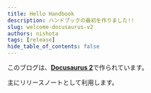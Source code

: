 ```yaml
---
title: Hello Handbook
description: ハンドブックの最初を作りました!!
slug: welcome-docusaurus-v2
authors: nishota
tags: [release]
hide_table_of_contents: false
---
```


このブログは、[**Docusaurus 2**](https://docusaurus.io/)で作られています。

<!-- truncate -->

主にリリースノートとして利用します。